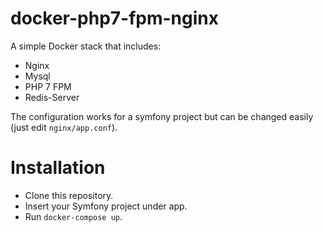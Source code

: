 docker-php7-fpm-nginx
=====================

A simple Docker stack that includes:
 - Nginx
 - Mysql
 - PHP 7 FPM 
 - Redis-Server  

The configuration works for a symfony project but can be changed easily (just edit `nginx/app.conf`).  

# Installation

 - Clone this repository.
 - Insert your Symfony project under app.
 - Run `docker-compose up`.
